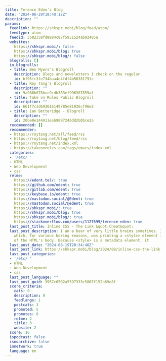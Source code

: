 ```yaml
---
title: Terence Eden’s Blog
date: "2024-08-29T18:48:12Z"
description: ""
params:
  feedlink: https://shkspr.mobi/blog/feed/atom/
  feedtype: atom
  feedid: 3502359fd8894c87f5951524ab02405a
  websites:
    https://shkspr.mobi/: false
    https://shkspr.mobi/blog: true
    https://shkspr.mobi/blog/: false
  blogrolls: []
  in_blogrolls:
  - title: Ben Myers's Blogroll
    description: Blogs and newsletters I check on the regular.
    id: bf95fc3fe734baa4e4fdf4b50381791c
  - title: Roy Tang's Blogroll
    description: ""
    id: 9a988b678bcc9cdb383ef996387855af
  - title: Take on Rules Public Blogroll
    description: ""
    id: 661f7c3d693616149785e81936cf96e2
  - title: Ian Betteridge - Blogroll
    description: ""
    id: 20be0e144911eab9897246dd2b0bce2a
  recommended: []
  recommender:
  - https://roytang.net/all/feed/rss
  - https://roytang.net/blog/feed/rss
  - https://roytang.net/index.xml
  - https://takeonrules.com/tags/emacs/index.xml
  categories:
  - '/etc/ '
  - HTML
  - Web Development
  - css
  relme:
    https://edent.tel/: true
    https://github.com/edent: true
    https://gitlab.com/edent: true
    https://keybase.io/edent: true
    https://mastodon.social/@Edent: true
    https://mastodon.social/@edent: true
    https://shkspr.mobi/: true
    https://shkspr.mobi/blog: true
    https://shkspr.mobi/blog/: true
    https://stackoverflow.com/users/1127699/terence-eden: true
  last_post_title: Inline CSS - The Link &quot;Cheat&quot;
  last_post_description: I am a bear of very little brains sometimes. I had a site
    which, for various boring reasons, was printing a <style> element in the middle
    of the HTML's body. Because <style> is a metadata element, it
  last_post_date: "2024-08-19T20:34:46Z"
  last_post_link: https://shkspr.mobi/blog/2024/08/inline-css-the-link-cheat/
  last_post_categories:
  - '/etc/ '
  - HTML
  - Web Development
  - css
  last_post_language: ""
  last_post_guid: 3957c6502a5597333c5807f152b69e8f
  score_criteria:
    cats: 0
    description: 0
    feedlangs: 1
    postcats: 3
    promoted: 5
    promotes: 0
    relme: 2
    title: 3
    website: 2
  score: 16
  ispodcast: false
  isnoarchive: false
  innetwork: true
  language: en
---
```

